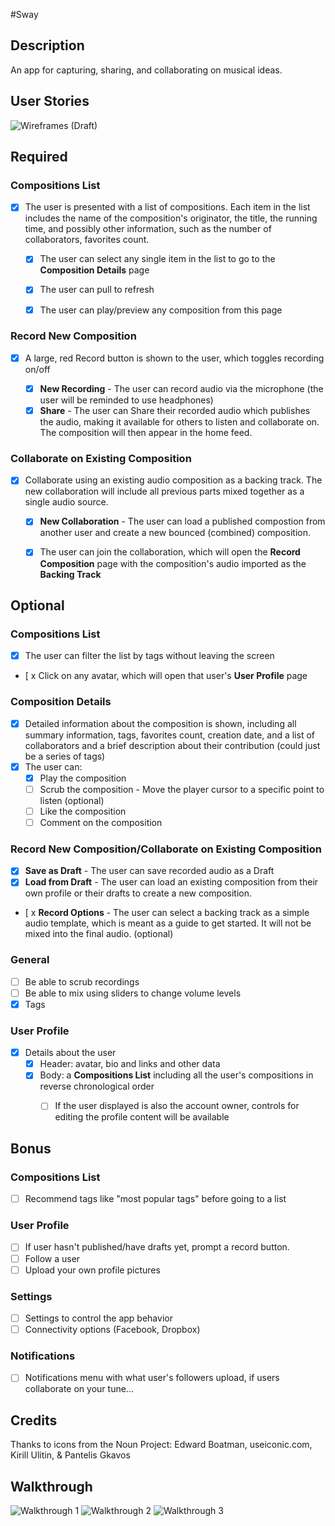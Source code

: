 #Sway

## Description
An app for capturing, sharing, and collaborating on musical ideas.

## User Stories

![Wireframes (Draft)](https://github.com/teamVCH/sway/blob/master/wireframes/userflow.png)


## Required

### Compositions List
* [x] The user is presented with a list of compositions. Each item in the list includes the name of the composition's originator, the title, the running time, and possibly other information, such as the number of collaborators, favorites count. 
	* [x] The user can select any single item in the list to go to the **Composition Details** page
	* [x] The user can pull to refresh
	* [x] The user can play/preview any composition from this page 


### Record New Composition
* [x] A large, red Record button is shown to the user, which toggles recording on/off

	* [x] **New Recording** - The user can record audio via the microphone (the user will be reminded to use headphones)
	* [x] **Share** - The user can Share their recorded audio which publishes the audio, making it available for others to listen and collaborate on. The composition will then appear in the home feed.

### Collaborate on Existing Composition
* [x] Collaborate using an existing audio composition as a backing track. The new collaboration will include all previous parts mixed together as a single audio source.
 	* [x] **New Collaboration** - The user can load a published compostion from another user and create a new bounced (combined) composition.
 	* [x] The user can join the collaboration, which will open the **Record Composition** page with the composition's audio imported as the **Backing Track**


## Optional

### Compositions List
* [x] The user can filter the list by tags without leaving the screen
* [ x Click on any avatar, which will open that user's **User Profile** page


### Composition Details
* [x] Detailed information about the composition is shown, including all summary information, tags, favorites count, creation date, and a list of collaborators and a brief description about their contribution (could just be a series of tags)
* [x] The user can:
     * [x] Play the composition
     * [ ] Scrub the composition - Move the player cursor to a specific point to listen (optional) 
     * [ ] Like the composition
     * [ ] Comment on the composition

### Record New Composition/Collaborate on Existing Composition
* [x] **Save as Draft** - The user can save recorded audio as a Draft
* [x] **Load from Draft** - The user can load an existing composition from their own profile or their drafts to create a new composition. 
* [ x **Record Options** - The user can select a backing track as a simple audio template, which is meant as a guide to get started. It will not be mixed into the final audio. (optional)


### General
* [ ] Be able to scrub recordings
* [ ] Be able to mix using sliders to change volume levels
* [x] Tags

### User Profile
* [x] Details about the user
	* [x] Header: avatar, bio and links and other data 
	* [x] Body: a **Compositions List** including all the user's compositions in reverse chronological order 
      * [ ] If the user displayed is also the account owner, controls for editing the profile content will be available


## Bonus

### Compositions List
* [ ] Recommend tags like "most popular tags" before going to a list

### User Profile
* [ ] If user hasn't published/have drafts yet, prompt a record button.
* [ ] Follow a user
* [ ] Upload your own profile pictures

### Settings
* [ ] Settings to control the app behavior
* [ ] Connectivity options (Facebook, Dropbox)

### Notifications
* [ ] Notifications menu with what user's followers upload, if users collaborate on your tune...


## Credits
Thanks to icons from the Noun Project: Edward Boatman, useiconic.com, Kirill Ulitin, & Pantelis Gkavos

## Walkthrough 
![Walkthrough 1](walkthrough1.gif)
![Walkthrough 2](walkthrough2.gif)
![Walkthrough 3](walkthrough3.gif)

